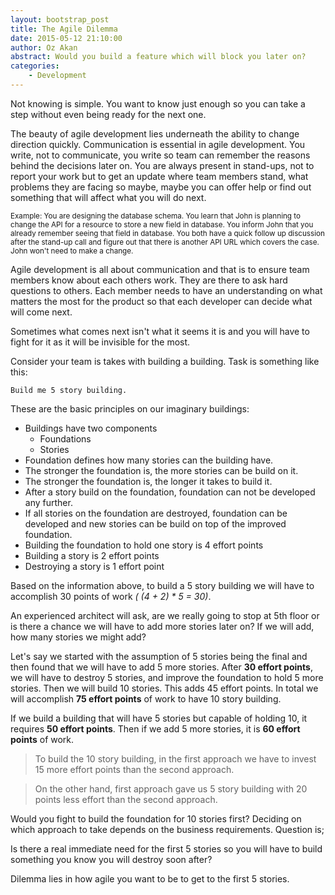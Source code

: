 ```yaml
---
layout: bootstrap_post
title: The Agile Dilemma
date: 2015-05-12 21:10:00
author: Oz Akan
abstract: Would you build a feature which will block you later on?
categories:
    - Development
---
```


Not knowing is simple. You want to know just enough so you can take a step without even being ready for the next one.

The beauty of agile development lies underneath the ability to change direction quickly. Communication is essential in agile development. You write, not to communicate, you write so team can remember the reasons behind the decisions  later on. You are always present in stand-ups, not to report your work but to get an update where team members stand, what problems they are facing so maybe, maybe you can offer help or find out something that will affect what you will do next.

<sub>Example: You are designing the database schema. You learn that John is planning to change the API for a resource to store a new field in database. You inform John that you already remember seeing that field in database. You both have a quick follow up discussion after the stand-up call and figure out that there is another API URL which covers the case. John won't need to make a change.</sub>

Agile development is all about communication and that is to ensure team members know about each others work. They are there to ask hard questions to others. Each member needs to have an understanding on what matters the most for the product so that each developer can decide what will come next.

Sometimes what comes next isn't what it seems it is and you will have to fight for it as it will be invisible for the most.

Consider your team is takes with building a building. Task is something like this:

`Build me 5 story building.`

These are the basic principles on our imaginary buildings:

- Buildings have two components
  - Foundations
  - Stories
- Foundation defines how many stories can the building have.
- The stronger the foundation is, the more stories can be build on it.
- The stronger the foundation is, the longer it takes to build it.
- After a story build on the foundation, foundation can not be developed any further.
- If all stories on the foundation are destroyed, foundation can be developed and new stories can be build on top of the improved foundation.
- Building the foundation to hold one story is 4 effort points
- Building a story is 2 effort points
- Destroying a story is 1 effort point

Based on the information above, to build a 5 story building we will have to accomplish 30 points of work _( (4 + 2) * 5 = 30)_.

An experienced architect will ask, are we really going to stop at 5th floor or is there a chance we will have to add more stories later on? If we will add, how many stories we might add?

Let's say we started with the assumption of 5 stories being the final and then found that we will have to add 5 more stories. After **30 effort points**, we will have to destroy 5 stories, and improve the foundation to hold 5 more stories. Then we will build 10 stories. This adds 45 effort points. In total we will accomplish **75 effort points** of work to have 10 story building.

If we build a building that will have 5 stories but capable of holding 10, it requires **50 effort points**. Then if we add 5 more stories, it is **60 effort points** of work.

   > To build the 10 story building, in the first approach we have to invest 15 more effort points than the second approach.

   > On the other hand, first approach gave us 5 story building with 20 points less effort than the second approach.

Would you fight to build the foundation for 10 stories first? Deciding on which approach to take depends on the business requirements. Question is;

<p class="highlight">Is there a real immediate need for the first 5 stories so you will have to build something you know you will destroy soon after?</p>

Dilemma lies in how agile you want to be to get to the first 5 stories.

